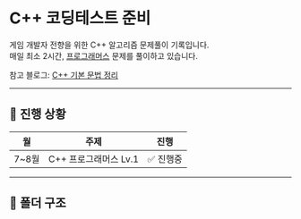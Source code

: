 # C++ 코딩테스트 준비

게임 개발자 전향을 위한 C++ 알고리즘 문제풀이 기록입니다.  
매일 최소 2시간, [프로그래머스](https://school.programmers.co.kr/) 문제를 풀이하고 있습니다.

참고 블로그: [C++ 기본 문법 정리](https://walwaldev.tistory.com/127)

---

## 📅 진행 상황

| 월 | 주제 | 진행 |
|-----|------|------|
| 7~8월 | C++ 프로그래머스 Lv.1 | ✅ 진행중 |

---

## 📂 폴더 구조
